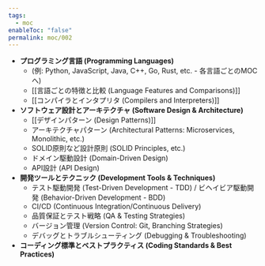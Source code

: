 ```yaml
---
tags:
  - moc
enableToc: "false"
permalink: moc/002
---
```

- **プログラミング言語 (Programming Languages)**
    - (例: Python, JavaScript, Java, C++, Go, Rust, etc. - 各言語ごとのMOCへ)
    - [[言語ごとの特徴と比較 (Language Features and Comparisons)]]
    - [[コンパイラとインタプリタ (Compilers and Interpreters)]]
- **ソフトウェア設計とアーキテクチャ (Software Design & Architecture)**
    - [[デザインパターン (Design Patterns)]]
    - アーキテクチャパターン (Architectural Patterns: Microservices, Monolithic, etc.)
    - SOLID原則など設計原則 (SOLID Principles, etc.)
    - ドメイン駆動設計 (Domain-Driven Design)
    - API設計 (API Design)
- **開発ツールとテクニック (Development Tools & Techniques)**
    - テスト駆動開発 (Test-Driven Development - TDD) / ビヘイビア駆動開発 (Behavior-Driven Development - BDD)
    - CI/CD (Continuous Integration/Continuous Delivery)
    - 品質保証とテスト戦略 (QA & Testing Strategies)
    - バージョン管理 (Version Control: Git, Branching Strategies)
    - デバッグとトラブルシューティング (Debugging & Troubleshooting)
- **コーディング標準とベストプラクティス (Coding Standards & Best Practices)**
